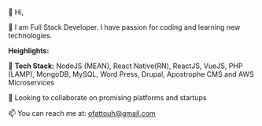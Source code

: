 
<!---
ofattouh/ofattouh is a ✨ special ✨ repository because its `README.md` (this file) appears on your GitHub profile.
You can click the Preview link to take a look at your changes.
--->

👋 Hi, 

👀 I am Full Stack Developer. I have passion for coding and learning new technologies. 

<b>Heighlights:</b>

🌱 <b>Tech Stack:</b> NodeJS (MEAN), React Native(RN), ReactJS, VueJS, PHP (LAMP), MongoDB, MySQL, Word Press, Drupal, Apostrophe CMS and AWS Microservices 

💞️ Looking to collaborate on promising platforms and startups

📫 You can reach me at: ofattouh@gmail.com
